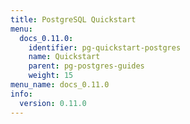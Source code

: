 ```yaml
---
title: PostgreSQL Quickstart
menu:
  docs_0.11.0:
    identifier: pg-quickstart-postgres
    name: Quickstart
    parent: pg-postgres-guides
    weight: 15
menu_name: docs_0.11.0
info:
  version: 0.11.0
---
```


